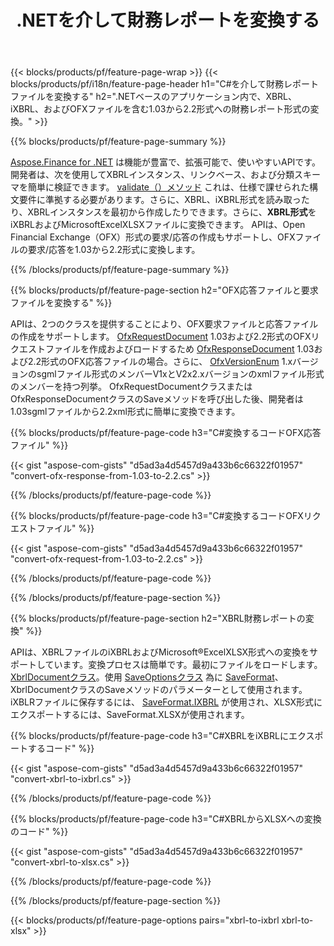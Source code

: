 ﻿---
title: .NETを介して財務レポートを変換する
url: /ja/net/conversion/
description:  .NETライブラリを介してXBRL、iXBRL（インラインxbrl）、およびOFXファイル形式の財務レポートを変換するためのC#コード。
---
{{< blocks/products/pf/feature-page-wrap >}}
{{< blocks/products/pf/i18n/feature-page-header h1="C#を介して財務レポートファイルを変換する" h2=".NETベースのアプリケーション内で、XBRL、iXBRL、およびOFXファイルを含む1.03から2.2形式への財務レポート形式の変換。" >}}

{{% blocks/products/pf/feature-page-summary %}}

[Aspose.Finance for .NET](https://products.aspose.com/finance/net/) は機能が豊富で、拡張可能で、使いやすいAPIです。開発者は、次を使用してXBRLインスタンス、リンクベース、および分類スキーマを簡単に検証できます。 [validate（）メソッド](https://apireference.aspose.com/finance/net/aspose.finance.xbrl/xbrlinstance/methods/validate) これは、仕様で課せられた構文要件に準拠する必要があります。さらに、XBRL、iXBRL形式を読み取ったり、XBRLインスタンスを最初から作成したりできます。さらに、**XBRL形式**をiXBRLおよびMicrosoftExcelXLSXファイルに変換できます。 APIは、Open Financial Exchange（OFX）形式の要求/応答の作成もサポートし、OFXファイルの要求/応答を1.03から2.2形式に変換します。

{{% /blocks/products/pf/feature-page-summary %}}

{{% blocks/products/pf/feature-page-section h2="OFX応答ファイルと要求ファイルを変換する" %}}

APIは、2つのクラスを提供することにより、OFX要求ファイルと応答ファイルの作成をサポートします。 [OfxRequestDocument](https://apireference.aspose.com/finance/net/aspose.finance.ofx/ofxrequestdocument) 1.03および2.2形式のOFXリクエストファイルを作成およびロードするため [OfxResponseDocument](https://apireference.aspose.com/finance/net/aspose.finance.ofx/ofxresponsedocument) 1.03および2.2形式のOFX応答ファイルの場合。さらに、 [OfxVersionEnum](https://apireference.aspose.com/finance/net/aspose.finance.ofx/ofxversionenum) 1.xバージョンのsgmlファイル形式のメンバーV1xとV2x2.xバージョンのxmlファイル形式のメンバーを持つ列挙。 OfxRequestDocumentクラスまたはOfxResponseDocumentクラスのSaveメソッドを呼び出した後、開発者は1.03sgmlファイルから2.2xml形式に簡単に変換できます。


{{% blocks/products/pf/feature-page-code h3="C#変換するコードOFX応答ファイル" %}}

{{< gist "aspose-com-gists" "d5ad3a4d5457d9a433b6c66322f01957" "convert-ofx-response-from-1.03-to-2.2.cs" >}} 

{{% /blocks/products/pf/feature-page-code %}}

{{% blocks/products/pf/feature-page-code h3="C#変換するコードOFXリクエストファイル" %}}

{{< gist "aspose-com-gists" "d5ad3a4d5457d9a433b6c66322f01957" "convert-ofx-request-from-1.03-to-2.2.cs" >}} 

{{% /blocks/products/pf/feature-page-code %}}

{{% /blocks/products/pf/feature-page-section %}}

{{% blocks/products/pf/feature-page-section h2="XBRL財務レポートの変換" %}}

APIは、XBRLファイルのiXBRLおよびMicrosoft®ExcelXLSX形式への変換をサポートしています。変換プロセスは簡単です。最初にファイルをロードします。 [XbrlDocumentクラス](https://apireference.aspose.com/finance/net/aspose.finance.xbrl/xbrldocument)。使用 [SaveOptionsクラス](https://apireference.aspose.com/finance/net/aspose.finance.xbrl/saveoptions) 為に [SaveFormat](https://apireference.aspose.com/finance/net/aspose.finance.xbrl/saveoptions/properties/saveformat)、XbrlDocumentクラスのSaveメソッドのパラメーターとして使用されます。 iXBLRファイルに保存するには、 [SaveFormat.IXBRL](https://apireference.aspose.com/finance/net/aspose.finance.xbrl/saveformat) が使用され、XLSX形式にエクスポートするには、SaveFormat.XLSXが使用されます。

{{% blocks/products/pf/feature-page-code h3="C#XBRLをiXBRLにエクスポートするコード" %}}

{{< gist "aspose-com-gists" "d5ad3a4d5457d9a433b6c66322f01957" "convert-xbrl-to-ixbrl.cs" >}} 

{{% /blocks/products/pf/feature-page-code %}}

{{% blocks/products/pf/feature-page-code h3="C#XBRLからXLSXへの変換のコード" %}}

{{< gist "aspose-com-gists" "d5ad3a4d5457d9a433b6c66322f01957" "convert-xbrl-to-xlsx.cs" >}} 

{{% /blocks/products/pf/feature-page-code %}}

{{% /blocks/products/pf/feature-page-section %}}

{{< blocks/products/pf/feature-page-options pairs="xbrl-to-ixbrl xbrl-to-xlsx" >}}
